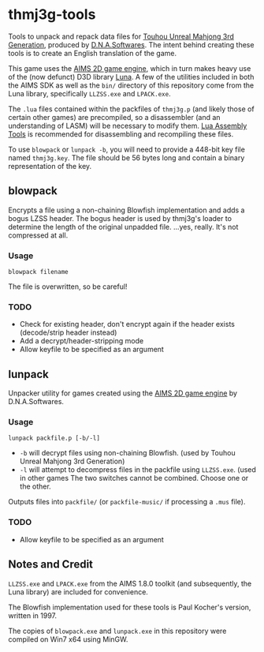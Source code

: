 thmj3g-tools
============
Tools to unpack and repack data files for [Touhou Unreal Mahjong 3rd Generation](http://www.dna-softwares.com/thmj3g/ "(Japanese)"), produced by [D.N.A.Softwares](http://www.dna-softwares.com/ "(Japanese)"). The intent behind creating these tools is to create an English translation of the game.

This game uses the [AIMS 2D game engine](http://aims.dna-softwares.com/?page_id=14 "(Japanese)"), which in turn makes heavy use of the (now defunct) D3D library [Luna](http://web.archive.org/web/20060425214438/http://luna.sumomo.ne.jp/ "(Japanese)"). A few of the utilities included in both the AIMS SDK as well as the `bin/` directory of this repository come from the Luna library, specifically `LLZSS.exe` and `LPACK.exe`.

The `.lua` files contained within the packfiles of `thmj3g.p` (and likely those of certain other games) are precompiled, so a disassembler (and an understanding of LASM) will be necessary to modify them. [Lua Assembly Tools](https://github.com/mlnlover11/LuaAssemblyTools) is recommended for disassembling and recompiling these files.

To use `blowpack` or `lunpack -b`, you will need to provide a 448-bit key file named `thmj3g.key`. The file should be 56 bytes long and contain a binary representation of the key.

blowpack
--------
Encrypts a file using a non-chaining Blowfish implementation and adds a bogus LZSS header. The bogus header is used by thmj3g's loader to determine the length of the original unpadded file. ...yes, really. It's not compressed at all.

### Usage
`blowpack filename`

The file is overwritten, so be careful!

### TODO
- Check for existing header, don't encrypt again if the header exists (decode/strip header instead)
- Add a decrypt/header-stripping mode
- Allow keyfile to be specified as an argument


lunpack
-------
Unpacker utility for games created using the [AIMS 2D game engine](http://aims.dna-softwares.com/?page_id=14 "(Japanese)") by D.N.A.Softwares.

### Usage
`lunpack packfile.p [-b/-l]`

- `-b` will decrypt files using non-chaining Blowfish. (used by Touhou Unreal Mahjong 3rd Generation)
- `-l` will attempt to decompress files in the packfile using `LLZSS.exe`. (used in other games
The two switches cannot be combined. Choose one or the other.

Outputs files into `packfile/` (or `packfile-music/` if processing a `.mus` file).

### TODO
- Allow keyfile to be specified as an argument


Notes and Credit
----------------
`LLZSS.exe` and `LPACK.exe` from the AIMS 1.8.0 toolkit (and subsequently, the Luna library) are included for convenience.

The Blowfish implementation used for these tools is Paul Kocher's version, written in 1997.

The copies of `blowpack.exe` and `lunpack.exe` in this repository were compiled on Win7 x64 using MinGW.